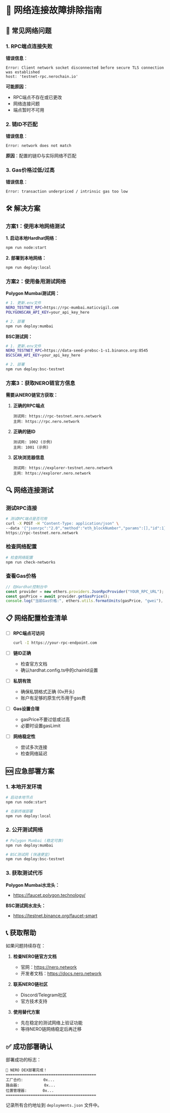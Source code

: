 # 🔧 网络连接故障排除指南

## 🔴 常见网络问题

### 1. RPC端点连接失败
**错误信息**：
```
Error: Client network socket disconnected before secure TLS connection was established
host: 'testnet-rpc.nerochain.io'
```

**可能原因**：
- RPC端点不存在或已更改
- 网络连接问题
- 端点暂时不可用

### 2. 链ID不匹配
**错误信息**：
```
Error: network does not match
```

**原因**：配置的链ID与实际网络不匹配

### 3. Gas价格过低/过高
**错误信息**：
```
Error: transaction underpriced / intrinsic gas too low
```

## 🛠️ 解决方案

### 方案1：使用本地网络测试

**1. 启动本地Hardhat网络：**
```bash
npm run node:start
```

**2. 部署到本地网络：**
```bash
npm run deploy:local
```

### 方案2：使用备用测试网络

**Polygon Mumbai测试网：**
```bash
# 1. 更新.env文件
NERO_TESTNET_RPC=https://rpc-mumbai.maticvigil.com
POLYGONSCAN_API_KEY=your_api_key_here

# 2. 部署
npm run deploy:mumbai
```

**BSC测试网：**
```bash
# 1. 更新.env文件  
NERO_TESTNET_RPC=https://data-seed-prebsc-1-s1.binance.org:8545
BSCSCAN_API_KEY=your_api_key_here

# 2. 部署
npm run deploy:bsc-testnet
```

### 方案3：获取NERO链官方信息

**需要从NERO链官方获取：**
1. **正确的RPC端点**
   ```
   测试网: https://rpc-testnet.nero.network
   主网: https://rpc.nero.network
   ```

2. **正确的链ID**
   ```
   测试网: 1002 (示例)
   主网: 1001 (示例)
   ```

3. **区块浏览器信息**
   ```
   测试网: https://explorer-testnet.nero.network
   主网: https://explorer.nero.network
   ```

## 🔍 网络连接测试

### 测试RPC连接
```bash
# 测试RPC端点是否可用
curl -X POST -H "Content-Type: application/json" \
--data '{"jsonrpc":"2.0","method":"eth_blockNumber","params":[],"id":1}' \
https://rpc-testnet.nero.network
```

### 检查网络配置
```bash
# 检查网络配置
npm run check-networks
```

### 查看Gas价格
```javascript
// 在Hardhat控制台中
const provider = new ethers.providers.JsonRpcProvider("YOUR_RPC_URL");
const gasPrice = await provider.getGasPrice();
console.log("当前Gas价格:", ethers.utils.formatUnits(gasPrice, "gwei"), "gwei");
```

## 📋 网络配置检查清单

- [ ] **RPC端点可访问**
  ```bash
  curl -I https://your-rpc-endpoint.com
  ```

- [ ] **链ID正确**
  - 检查官方文档
  - 确认hardhat.config.ts中的chainId设置

- [ ] **私钥有效**
  - 确保私钥格式正确 (0x开头)
  - 账户有足够的原生代币用于gas费

- [ ] **Gas设置合理**
  - gasPrice不要过低或过高
  - 必要时设置gasLimit

- [ ] **网络稳定性**
  - 尝试多次连接
  - 检查网络延迟

## 🆘 应急部署方案

### 1. 本地开发环境
```bash
# 启动本地节点
npm run node:start

# 在新终端部署
npm run deploy:local
```

### 2. 公开测试网络
```bash
# Polygon Mumbai (稳定可靠)
npm run deploy:mumbai

# BSC测试网 (快速便宜)
npm run deploy:bsc-testnet
```

### 3. 获取测试代币

**Polygon Mumbai水龙头：**
- https://faucet.polygon.technology/

**BSC测试网水龙头：**
- https://testnet.binance.org/faucet-smart

## 📞 获取帮助

如果问题持续存在：

1. **检查NERO链官方文档**
   - 官网：https://nero.network
   - 开发者文档：https://docs.nero.network

2. **联系NERO链社区**
   - Discord/Telegram社区
   - 官方技术支持

3. **使用替代方案**
   - 先在稳定的测试网络上验证功能
   - 等待NERO链网络稳定后再迁移

## ✅ 成功部署确认

部署成功的标志：
```
🎉 NERO DEX部署完成！
========================================
工厂合约:         0x...
路由器:           0x...
位置管理器:       0x...
========================================
```

记录所有合约地址到 `deployments.json` 文件中。 